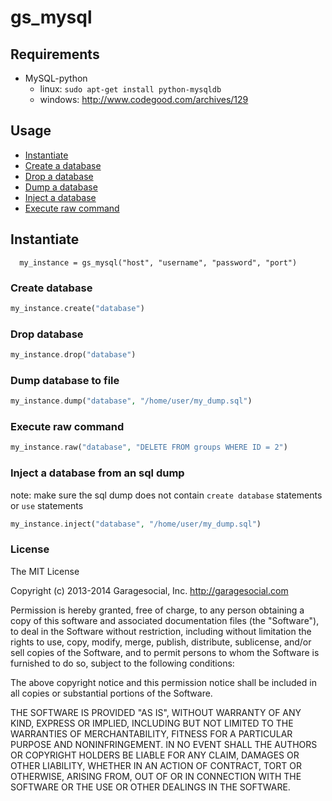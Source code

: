 gs_mysql
===============

## Requirements

  * MySQL-python
    *   linux:  ``sudo apt-get install python-mysqldb``
    *   windows: http://www.codegood.com/archives/129

## Usage
* [Instantiate](#instantiate)
* [Create a database](#create-database)
* [Drop a database](#drop-database)
* [Dump a database](#dump-database)
* [Inject a database](#inject-database)
* [Execute raw command](#raw-command)


<a name="instantiate"></a>
## Instantiate

```
  my_instance = gs_mysql("host", "username", "password", "port")
```

<a name="create-database"></a>
### Create database

```php
my_instance.create("database")
```

<a name="drop-database"></a>
### Drop database

```php
my_instance.drop("database")
```

<a name="dump-database"></a>
### Dump database to file

```php
my_instance.dump("database", "/home/user/my_dump.sql")
```

<a name="raw-command"></a>
### Execute raw command

```php
my_instance.raw("database", "DELETE FROM groups WHERE ID = 2")
```

<a name="inject-database"></a>
### Inject a database from an sql dump 
note: make sure the sql dump does not contain ``create database`` statements or `use` statements

```php
my_instance.inject("database", "/home/user/my_dump.sql")
```


### License
The MIT License

Copyright (c) 2013-2014 Garagesocial, Inc. http://garagesocial.com

Permission is hereby granted, free of charge, to any person obtaining a copy
of this software and associated documentation files (the "Software"), to deal
in the Software without restriction, including without limitation the rights
to use, copy, modify, merge, publish, distribute, sublicense, and/or sell
copies of the Software, and to permit persons to whom the Software is
furnished to do so, subject to the following conditions:

The above copyright notice and this permission notice shall be included in
all copies or substantial portions of the Software.

THE SOFTWARE IS PROVIDED "AS IS", WITHOUT WARRANTY OF ANY KIND, EXPRESS OR
IMPLIED, INCLUDING BUT NOT LIMITED TO THE WARRANTIES OF MERCHANTABILITY,
FITNESS FOR A PARTICULAR PURPOSE AND NONINFRINGEMENT. IN NO EVENT SHALL THE
AUTHORS OR COPYRIGHT HOLDERS BE LIABLE FOR ANY CLAIM, DAMAGES OR OTHER
LIABILITY, WHETHER IN AN ACTION OF CONTRACT, TORT OR OTHERWISE, ARISING FROM,
OUT OF OR IN CONNECTION WITH THE SOFTWARE OR THE USE OR OTHER DEALINGS IN
THE SOFTWARE.
